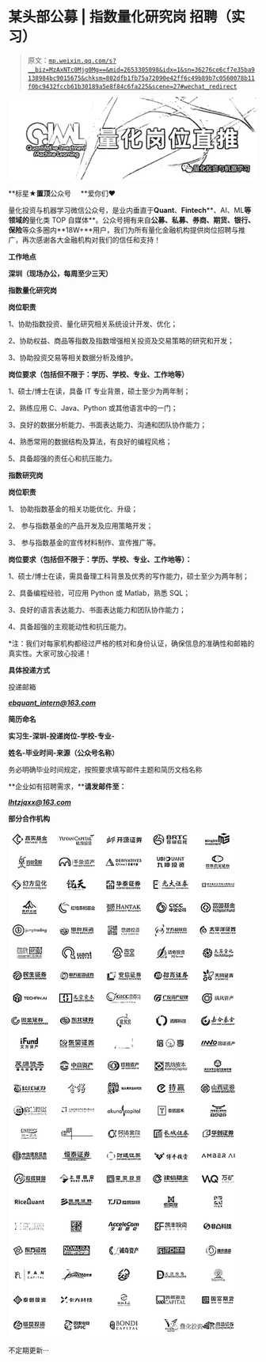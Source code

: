 # 某头部公募 | 指数量化研究岗 招聘（实习）

> 原文：[`mp.weixin.qq.com/s?__biz=MzAxNTc0Mjg0Mg==&mid=2653305098&idx=1&sn=36276ce6cf7e35ba9138984bc9015675&chksm=802dfb1fb75a72090e42ff6c49b89b7c0560078b11f0bc9432fccb61b30189a5e8f84c6fa225&scene=27#wechat_redirect`](http://mp.weixin.qq.com/s?__biz=MzAxNTc0Mjg0Mg==&mid=2653305098&idx=1&sn=36276ce6cf7e35ba9138984bc9015675&chksm=802dfb1fb75a72090e42ff6c49b89b7c0560078b11f0bc9432fccb61b30189a5e8f84c6fa225&scene=27#wechat_redirect)

![](img/247594ba6833408941f5f7b4180369cc.png)

**标星★****置顶****公众号     **爱你们♥

量化投资与机器学习微信公众号，是业内垂直于**Quant**、**Fintech****、AI、ML**等领域的**量化类 TOP 自媒体**。公众号拥有来自**公募、私募、券商、期货、银行、保险**等众多圈内**18W+**用户，我们为所有量化金融机构提供岗位招聘与推广，再次感谢各大金融机构对我们的信任和支持！

**工作地点**

**深圳（现场办公，每周至少三天）**

**指数量化研究岗**

**岗位职责**

1、协助指数投资、量化研究相关系统设计开发、优化；

2、协助权益、商品等指数及指数增强相关投资及交易策略的研究和开发；

3、协助投资交易等相关数据分析及维护。

**岗位要求（包括但不限于：学历、学校、专业、工作地等）**

1、硕士/博士在读，具备 IT 专业背景，硕士至少为两年制；

2、熟练应用 C、Java、Python 或其他语言中的一门；

3、良好的数据分析能力、书面表达能力、沟通和团队协作能力；

4、熟悉常用的数据结构及算法，有良好的编程风格；

5、具备超强的责任心和抗压能力。

**指数研究岗**

**岗位职责**

1、 协助指数基金的相关功能优化、升级；

2、 参与指数基金的产品开发及应用策略开发；

3、 参与指数基金的宣传材料制作、宣传推广等。

**岗位要求（包括但不限于：学历、学校、专业、工作地等）：**

1、硕士/博士在读，需具备理工科背景及优秀的写作能力，硕士至少为两年制；

2、具备编程经验，可应用 Python 或 Matlab，熟悉 SQL；

3、良好的语言表达能力、书面表达能力和团队协作能力；

4、具备超强的主观能动性和抗压能力。

*注：我们对每家机构都经过严格的核对和身份认证，确保信息的准确性和邮箱的真实性。大家可放心投递！

**具体投递方式**

投递邮箱

***ebquant_intern@163.com***

**简历命名**

**实习生-深圳-投递岗位-学校-专业-**

**姓名-毕业时间-来源（公众号名称）**

务必明确毕业时间规定，按照要求填写邮件主题和简历文档名称

**企业如有招聘需求，****请发邮件至：**

***lhtzjqxx@163.com***

**部分合作机构**

![](img/0119e24b97e3a0b24aa8a34182728833.png)

不定期更新···